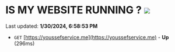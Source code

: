 # IS MY WEBSITE RUNNING ? [![](https://img.shields.io/static/v1?label=Sponsor&message=%E2%9D%A4&logo=GitHub&color=%23fe8e86)](https://github.com/sponsors/<username>)

Last updated: **1/30/2024, 6:58:53 PM**

- `GET` [https://youssefservice.me](https://youssefservice.me) - **Up** (296ms)

